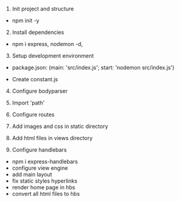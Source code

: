 1. Init project and structure

- npm init -y

2. Install dependencies

- npm i express, nodemon -d,

3. Setup development environment

- package.json: (main: 'src/index.js'; start: 'nodemon src/index.js')

- Create constant.js

4. Configure bodyparser

5. Import 'path'

6. Configure routes

7. Add images and css in static directory

8. Add html files in views directory

9. Configure handlebars

- npm i express-handlebars
- configure view engine
- add main layout
- fix static styles hyperlinks
- render home page in hbs
- convert all html files to hbs
